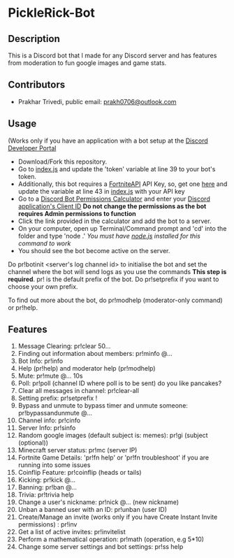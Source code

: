 # PickleRick-Bot
## Description
This is a Discord bot that I made for any Discord server and has features from moderation to fun google images and game stats.

## Contributors
- Prakhar Trivedi, public email: prakh0706@outlook.com

## Usage

(Works only if you have an application with a bot setup at the [Discord Developer Portal](https://discord.com/developers)

- Download/Fork this repository.
- Go to [index.js](https://github.com/Prakhar896/PickleRick-Bot/blob/main/index.js) and update the 'token' variable at line 39 to your bot's token.
- Additionally, this bot requires a [FortniteAPI](https://fortnite-api.com) API Key, so, get one [here](https://dash.fortnite-api.com/) and update the variable at line 43 in [index.js](https://github.com/Prakhar896/PickleRick-Bot/blob/main/index.js) with your API key
- Go to a [Discord Bot Permissions Calculator](https://discordapi.com/permissions.html#8) and enter your [Discord application's Client ID](https://discord.com/developers) **Do not change the permissions as the bot requires Admin permissions to function**
- Click the link provided in the calculator and add the bot to a server.
- On your computer, open up Terminal/Command prompt and 'cd' into the folder and type 'node .' *You must have [node.js](https://nodejs.org) installed for this command to work*
- You should see the bot become active on the server.

Do pr!botinit <server's log channel id> to initialise the bot and set the channel where the bot will send logs as you use the commands **This step is required**.
pr! is the default prefix of the bot. Do pr!setprefix <prefix> if you want to choose your own prefix.

To find out more about the bot, do pr!modhelp (moderator-only command) or pr!help.

## Features
1) Message Clearing: pr!clear 50...
2) Finding out information about members: pr!minfo @...
3) Bot Info: pr!info
4) Help (pr!help) and moderator help (pr!modhelp)
5) Mute: pr!mute @... 10s
6) Poll: pr!poll (channel ID where poll is to be sent) do you like pancakes?
7) Clear all messages in channel: pr!clear-all 
8) Setting prefix: pr!setprefix !
9) Bypass and unmute to bypass timer and unmute someone: pr!bypassandunmute @...
10) Channel info: pr!cinfo
11) Server Info: pr!sinfo
12) Random google images (default subject is: memes): pr!gi (subject (optional))
13) Minecraft server status: pr!mc (server IP)
12) Fortnite Game Details: 'pr!fn help' or 'pr!fn troubleshoot' if you are running into some issues
13) Coinflip Feature: pr!coinflip (heads or tails)
14) Kicking: pr!kick @...
15) Banning: pr!ban @...
15) Trivia: pr!trivia help
16) Change a user's nickname: pr!nick @... (new nickname)
17) Unban a banned user with an ID: pr!unban (user ID)
18) Create/Manage an invite (works only if you have Create Instant Invite permissions) : pr!inv 
19) Get a list of active invites: pr!invitelist
20) Perform a mathematical operation: pr!math (operation, e.g 5*10)
21) Change some server settings and bot settings: pr!ss help
